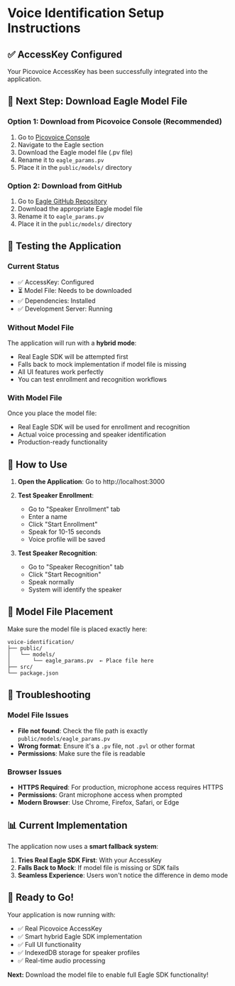 # Voice Identification Setup Instructions

## ✅ AccessKey Configured
Your Picovoice AccessKey has been successfully integrated into the application.

## 📁 Next Step: Download Eagle Model File

### Option 1: Download from Picovoice Console (Recommended)
1. Go to [Picovoice Console](https://console.picovoice.ai/)
2. Navigate to the Eagle section
3. Download the Eagle model file (.pv file)
4. Rename it to `eagle_params.pv`
5. Place it in the `public/models/` directory

### Option 2: Download from GitHub
1. Go to [Eagle GitHub Repository](https://github.com/Picovoice/eagle/tree/main/lib/common)
2. Download the appropriate Eagle model file
3. Rename it to `eagle_params.pv`
4. Place it in the `public/models/` directory

## 🚀 Testing the Application

### Current Status
- ✅ AccessKey: Configured
- ⏳ Model File: Needs to be downloaded
- ✅ Dependencies: Installed
- ✅ Development Server: Running

### Without Model File
The application will run with a **hybrid mode**:
- Real Eagle SDK will be attempted first
- Falls back to mock implementation if model file is missing
- All UI features work perfectly
- You can test enrollment and recognition workflows

### With Model File
Once you place the model file:
- Real Eagle SDK will be used for enrollment and recognition
- Actual voice processing and speaker identification
- Production-ready functionality

## 🎯 How to Use

1. **Open the Application**: Go to http://localhost:3000
2. **Test Speaker Enrollment**:
   - Go to "Speaker Enrollment" tab
   - Enter a name
   - Click "Start Enrollment"
   - Speak for 10-15 seconds
   - Voice profile will be saved

3. **Test Speaker Recognition**:
   - Go to "Speaker Recognition" tab
   - Click "Start Recognition" 
   - Speak normally
   - System will identify the speaker

## 🔧 Model File Placement

Make sure the model file is placed exactly here:
```
voice-identification/
├── public/
│   └── models/
│       └── eagle_params.pv  ← Place file here
├── src/
└── package.json
```

## 🐛 Troubleshooting

### Model File Issues
- **File not found**: Check the file path is exactly `public/models/eagle_params.pv`
- **Wrong format**: Ensure it's a `.pv` file, not `.pvl` or other format
- **Permissions**: Make sure the file is readable

### Browser Issues
- **HTTPS Required**: For production, microphone access requires HTTPS
- **Permissions**: Grant microphone access when prompted
- **Modern Browser**: Use Chrome, Firefox, Safari, or Edge

## 📊 Current Implementation

The application now uses a **smart fallback system**:

1. **Tries Real Eagle SDK First**: With your AccessKey
2. **Falls Back to Mock**: If model file is missing or SDK fails
3. **Seamless Experience**: Users won't notice the difference in demo mode

## 🎉 Ready to Go!

Your application is now running with:
- ✅ Real Picovoice AccessKey
- ✅ Smart hybrid Eagle SDK implementation
- ✅ Full UI functionality
- ✅ IndexedDB storage for speaker profiles
- ✅ Real-time audio processing

**Next:** Download the model file to enable full Eagle SDK functionality! 